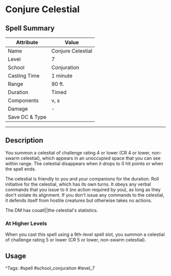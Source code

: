 # Conjure Celestial

## Spell Summary

| Attribute        | Value                  |
|------------------|------------------------|
| Name             | Conjure Celestial                 |
| Level            | 7                |
| School           | Conjuration          |
| Casting Time     | 1 minute              |
| Range            | 90 ft.            |
| Duration         | Timed             |
| Components       | v, s             |
| Damage           | -               |
| Save DC & Type   |              |

---

## Description

You summon a celestial of challenge rating 4 or lower (CR 4 or lower, non-swarm celestial), which appears in an unoccupied space that you can see within range. The celestial disappears when it drops to 0 hit points or when the spell ends.

The celestial is friendly to you and your companions for the duration. Roll initiative for the celestial, which has its own turns. It obeys any verbal commands that you issue to it (no action required by you), as long as they don't violate its alignment. If you don't issue any commands to the celestial, it defends itself from hostile creatures but otherwise takes no actions.

The DM has couatl||the celestial's statistics.

### At Higher Levels
When you cast this spell using a 9th-level spell slot, you summon a celestial of challenge rating 5 or lower (CR 5 or lower, non-swarm celestial).

## Usage


^Tags: #spell #school_conjuration #level_7